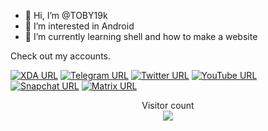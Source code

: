 - 👋 Hi, I’m @TOBY19k
- 👀 I’m interested in Android 
- 🌱 I’m currently learning shell and how to make a website

Check out my accounts.

[![XDA URL](https://img.shields.io/twitter/url?label=XDA%20Developers&logo=XDA-Developers&style=social&url=https://forum.xda-developers.com/m/toby19k.12326709/)](https://forum.xda-developers.com/m/toby19k.12326709/)
[![Telegram URL](https://img.shields.io/twitter/url?label=Telegram&logo=telegram&style=social&url=https://t.me/TOBY19k)](https://t.me/TOBY19k)
[![Twitter URL](https://img.shields.io/twitter/url?label=Twitter&logo=Twitter&style=social&url=https://twitter.com/TOBY19k?t=xmjOHANujSjakPato5zNkw&s=09)](https://twitter.com/TOBY19k?t=xmjOHANujSjakPato5zNkw&s=09)
[![YouTube URL](https://img.shields.io/twitter/url?label=YouTube&logo=YouTube&style=social&url=https://www.youtube.com/@TOBY19k)](https://www.youtube.com/@TOBY19k)
[![Snapchat URL](https://img.shields.io/twitter/url?label=Snapchat&logo=Snapchat&style=social&url=https://www.snapchat.com/add/toby-19k?share_id=J9FNXoH9MT4&locale=en-US)](https://www.snapchat.com/add/toby-19k?share_id=J9FNXoH9MT4&locale=en-US)
[![Matrix URL](https://img.shields.io/twitter/url?label=Matrix&logo=Matrix&style=social&url=https://matrix.to/#/@toby19k:matrix.org?client=im.fluffychat)](https://matrix.to/#/@toby19k:matrix.org?client=im.fluffychat)
<p align="center"> 
  Visitor count<br>
  <img src="https://profile-counter.glitch.me/TOBY19k/count.svg" />
</p>
<!---
TOBY19k/TOBY19k is a ✨ special ✨ repository because its `README.md` (this file) appears on your GitHub profile.
You can click the Preview link to take a look at your changes.
--->
